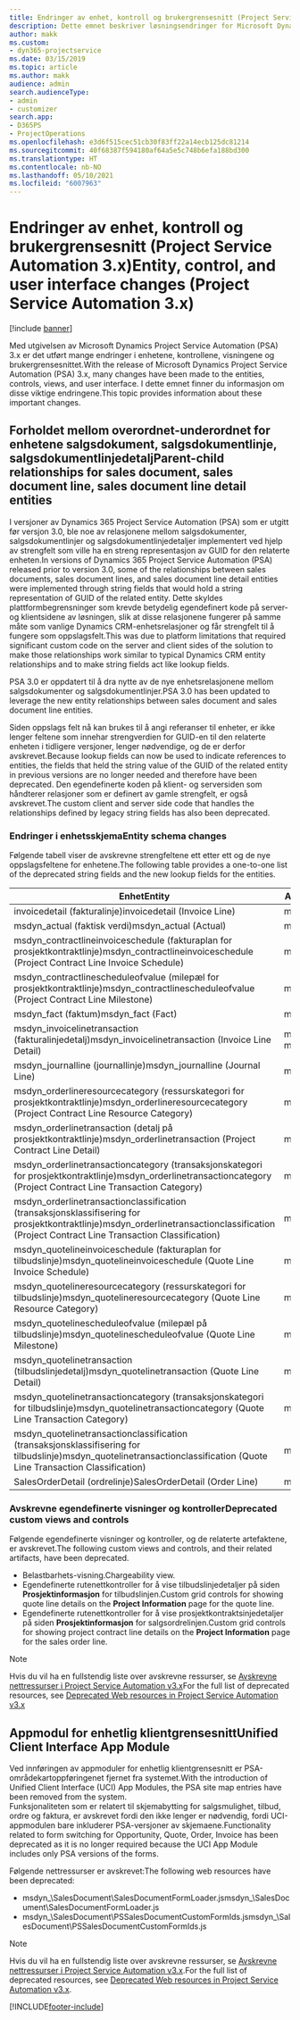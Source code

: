 ```yaml
---
title: Endringer av enhet, kontroll og brukergrensesnitt (Project Service Automation 3.x)
description: Dette emnet beskriver løsningsendringer for Microsoft Dynamics Project Service Automation 3.x.
author: makk
ms.custom:
- dyn365-projectservice
ms.date: 03/15/2019
ms.topic: article
ms.author: makk
audience: admin
search.audienceType:
- admin
- customizer
search.app:
- D365PS
- ProjectOperations
ms.openlocfilehash: e3d6f515cec51cb30f83ff22a14ecb125dc81214
ms.sourcegitcommit: 40f68387f594180af64a5e5c748b6efa188bd300
ms.translationtype: HT
ms.contentlocale: nb-NO
ms.lasthandoff: 05/10/2021
ms.locfileid: "6007963"
---
```

# <a name="entity-control-and-user-interface-changes-project-service-automation-3x"></a><span data-ttu-id="4f9d2-103">Endringer av enhet, kontroll og brukergrensesnitt (Project Service Automation 3.x)</span><span class="sxs-lookup"><span data-stu-id="4f9d2-103">Entity, control, and user interface changes (Project Service Automation 3.x)</span></span>

[!include [banner](../../includes/psa-now-project-operations.md)]


<span data-ttu-id="4f9d2-104">Med utgivelsen av Microsoft Dynamics Project Service Automation (PSA) 3.x er det utført mange endringer i enhetene, kontrollene, visningene og brukergrensesnittet.</span><span class="sxs-lookup"><span data-stu-id="4f9d2-104">With the release of Microsoft Dynamics Project Service Automation (PSA) 3.x, many changes have been made to the entities, controls, views, and user interface.</span></span> <span data-ttu-id="4f9d2-105">I dette emnet finner du informasjon om disse viktige endringene.</span><span class="sxs-lookup"><span data-stu-id="4f9d2-105">This topic provides information about these important changes.</span></span>

## <a name="parent-child-relationships-for-sales-document-sales-document-line-sales-document-line-detail-entities"></a><span data-ttu-id="4f9d2-106">Forholdet mellom overordnet-underordnet for enhetene salgsdokument, salgsdokumentlinje, salgsdokumentlinjedetalj</span><span class="sxs-lookup"><span data-stu-id="4f9d2-106">Parent-child relationships for sales document, sales document line, sales document line detail entities</span></span>
<span data-ttu-id="4f9d2-107">I versjoner av Dynamics 365 Project Service Automation (PSA) som er utgitt før versjon 3.0, ble noe av relasjonene mellom salgsdokumenter, salgsdokumentlinjer og salgsdokumentlinjedetaljer implementert ved hjelp av strengfelt som ville ha en streng representasjon av GUID for den relaterte enheten.</span><span class="sxs-lookup"><span data-stu-id="4f9d2-107">In versions of Dynamics 365 Project Service Automation (PSA) released prior to version 3.0, some of the relationships between sales documents, sales document lines, and sales document line detail entities were implemented through string fields that would hold a string representation of GUID of the related entity.</span></span> <span data-ttu-id="4f9d2-108">Dette skyldes plattformbegrensninger som krevde betydelig egendefinert kode på server- og klientsidene av løsningen, slik at disse relasjonene fungerer på samme måte som vanlige Dynamics CRM-enhetsrelasjoner og får strengfelt til å fungere som oppslagsfelt.</span><span class="sxs-lookup"><span data-stu-id="4f9d2-108">This was due to platform limitations that required significant custom code on the server and client sides of the solution to make those relationships work similar to typical Dynamics CRM entity relationships and to make string fields act like lookup fields.</span></span>

<span data-ttu-id="4f9d2-109">PSA 3.0 er oppdatert til å dra nytte av de nye enhetsrelasjonene mellom salgsdokumenter og salgsdokumentlinjer.</span><span class="sxs-lookup"><span data-stu-id="4f9d2-109">PSA 3.0 has been updated to leverage the new entity relationships between sales document and sales document line entities.</span></span>

<span data-ttu-id="4f9d2-110">Siden oppslags felt nå kan brukes til å angi referanser til enheter, er ikke lenger feltene som innehar strengverdien for GUID-en til den relaterte enheten i tidligere versjoner, lenger nødvendige, og de er derfor avskrevet.</span><span class="sxs-lookup"><span data-stu-id="4f9d2-110">Because lookup fields can now be used to indicate references to entities, the fields that held the string value of the GUID of the related entity in previous versions are no longer needed and therefore have been deprecated.</span></span> <span data-ttu-id="4f9d2-111">Den egendefinerte koden på klient- og serversiden som håndterer relasjoner som er definert av gamle strengfelt, er også avskrevet.</span><span class="sxs-lookup"><span data-stu-id="4f9d2-111">The custom client and server side code that handles the relationships defined by legacy string fields has also been deprecated.</span></span>

### <a name="entity-schema-changes"></a><span data-ttu-id="4f9d2-112">Endringer i enhetsskjema</span><span class="sxs-lookup"><span data-stu-id="4f9d2-112">Entity schema changes</span></span>
<span data-ttu-id="4f9d2-113">Følgende tabell viser de avskrevne strengfeltene ett etter ett og de nye oppslagsfeltene for enhetene.</span><span class="sxs-lookup"><span data-stu-id="4f9d2-113">The following table provides a one-to-one list of the deprecated string fields and the new lookup fields for the entities.</span></span> 

 <span data-ttu-id="4f9d2-114">Enhet</span><span class="sxs-lookup"><span data-stu-id="4f9d2-114">Entity</span></span> |   <span data-ttu-id="4f9d2-115">Avskrevet felt (streng)</span><span class="sxs-lookup"><span data-stu-id="4f9d2-115">Deprecated field (String)</span></span> | <span data-ttu-id="4f9d2-116">Nytt felt (oppslag)</span><span class="sxs-lookup"><span data-stu-id="4f9d2-116">New field (Lookup)</span></span>
--- | --- | ---
<span data-ttu-id="4f9d2-117">invoicedetail (fakturalinje)</span><span class="sxs-lookup"><span data-stu-id="4f9d2-117">invoicedetail (Invoice Line)</span></span> |  <span data-ttu-id="4f9d2-118">msdyn_contractline</span><span class="sxs-lookup"><span data-stu-id="4f9d2-118">msdyn_contractline</span></span> |    <span data-ttu-id="4f9d2-119">msdyn_contractlineid</span><span class="sxs-lookup"><span data-stu-id="4f9d2-119">msdyn_contractlineid</span></span>
<span data-ttu-id="4f9d2-120">msdyn_actual (faktisk verdi)</span><span class="sxs-lookup"><span data-stu-id="4f9d2-120">msdyn_actual (Actual)</span></span> | <span data-ttu-id="4f9d2-121">msdyn_salescontractline</span><span class="sxs-lookup"><span data-stu-id="4f9d2-121">msdyn_salescontractline</span></span> |   <span data-ttu-id="4f9d2-122">msdyn_salescontractlineid</span><span class="sxs-lookup"><span data-stu-id="4f9d2-122">msdyn_salescontractlineid</span></span>
<span data-ttu-id="4f9d2-123">msdyn_contractlineinvoiceschedule (fakturaplan for prosjektkontraktlinje)</span><span class="sxs-lookup"><span data-stu-id="4f9d2-123">msdyn_contractlineinvoiceschedule (Project Contract Line Invoice Schedule)</span></span> |    <span data-ttu-id="4f9d2-124">msdyn_contractline</span><span class="sxs-lookup"><span data-stu-id="4f9d2-124">msdyn_contractline</span></span> |    <span data-ttu-id="4f9d2-125">msdyn_contractlineid</span><span class="sxs-lookup"><span data-stu-id="4f9d2-125">msdyn_contractlineid</span></span>
<span data-ttu-id="4f9d2-126">msdyn_contractlinescheduleofvalue (milepæl for prosjektkontraktlinje)</span><span class="sxs-lookup"><span data-stu-id="4f9d2-126">msdyn_contractlinescheduleofvalue (Project Contract Line Milestone)</span></span> |   <span data-ttu-id="4f9d2-127">msdyn_contractline</span><span class="sxs-lookup"><span data-stu-id="4f9d2-127">msdyn_contractline</span></span> |    <span data-ttu-id="4f9d2-128">msdyn_contractlineid</span><span class="sxs-lookup"><span data-stu-id="4f9d2-128">msdyn_contractlineid</span></span>
<span data-ttu-id="4f9d2-129">msdyn_fact (faktum)</span><span class="sxs-lookup"><span data-stu-id="4f9d2-129">msdyn_fact (Fact)</span></span> | <span data-ttu-id="4f9d2-130">msdyn_salescontractline</span><span class="sxs-lookup"><span data-stu-id="4f9d2-130">msdyn_salescontractline</span></span> |   <span data-ttu-id="4f9d2-131">msdyn_salescontractlineid</span><span class="sxs-lookup"><span data-stu-id="4f9d2-131">msdyn_salescontractlineid</span></span>
<span data-ttu-id="4f9d2-132">msdyn_invoicelinetransaction (fakturalinjedetalj)</span><span class="sxs-lookup"><span data-stu-id="4f9d2-132">msdyn_invoicelinetransaction (Invoice Line Detail)</span></span> | <span data-ttu-id="4f9d2-133">msdyn_invoiceline</span><span class="sxs-lookup"><span data-stu-id="4f9d2-133">msdyn_invoiceline</span></span> <br> <span data-ttu-id="4f9d2-134">msdyn_salescontractline</span><span class="sxs-lookup"><span data-stu-id="4f9d2-134">msdyn_salescontractline</span></span> | <span data-ttu-id="4f9d2-135">msdyn_invoicelineid</span><span class="sxs-lookup"><span data-stu-id="4f9d2-135">msdyn_invoicelineid</span></span> <br> <span data-ttu-id="4f9d2-136">msdyn_salescontractlineid</span><span class="sxs-lookup"><span data-stu-id="4f9d2-136">msdyn_salescontractlineid</span></span>
<span data-ttu-id="4f9d2-137">msdyn_journalline (journallinje)</span><span class="sxs-lookup"><span data-stu-id="4f9d2-137">msdyn_journalline (Journal Line)</span></span> |  <span data-ttu-id="4f9d2-138">msdyn_salescontractline</span><span class="sxs-lookup"><span data-stu-id="4f9d2-138">msdyn_salescontractline</span></span> |   <span data-ttu-id="4f9d2-139">msdyn_salescontractlineid</span><span class="sxs-lookup"><span data-stu-id="4f9d2-139">msdyn_salescontractlineid</span></span>
<span data-ttu-id="4f9d2-140">msdyn_orderlineresourcecategory (ressurskategori for prosjektkontraktlinje)</span><span class="sxs-lookup"><span data-stu-id="4f9d2-140">msdyn_orderlineresourcecategory (Project Contract Line Resource Category)</span></span> | <span data-ttu-id="4f9d2-141">msdyn_salescontractline</span><span class="sxs-lookup"><span data-stu-id="4f9d2-141">msdyn_salescontractline</span></span> |   <span data-ttu-id="4f9d2-142">msdyn_contractlineid</span><span class="sxs-lookup"><span data-stu-id="4f9d2-142">msdyn_contractlineid</span></span>
<span data-ttu-id="4f9d2-143">msdyn_orderlinetransaction (detalj på prosjektkontraktlinje)</span><span class="sxs-lookup"><span data-stu-id="4f9d2-143">msdyn_orderlinetransaction (Project Contract Line Detail)</span></span> | <span data-ttu-id="4f9d2-144">msdyn_salescontractline</span><span class="sxs-lookup"><span data-stu-id="4f9d2-144">msdyn_salescontractline</span></span> |   <span data-ttu-id="4f9d2-145">msdyn_salescontractlineid</span><span class="sxs-lookup"><span data-stu-id="4f9d2-145">msdyn_salescontractlineid</span></span>
<span data-ttu-id="4f9d2-146">msdyn_orderlinetransactioncategory (transaksjonskategori for prosjektkontraktlinje)</span><span class="sxs-lookup"><span data-stu-id="4f9d2-146">msdyn_orderlinetransactioncategory (Project Contract Line Transaction Category)</span></span> |   <span data-ttu-id="4f9d2-147">msdyn_contractline</span><span class="sxs-lookup"><span data-stu-id="4f9d2-147">msdyn_contractline</span></span> |    <span data-ttu-id="4f9d2-148">msdyn_contractlineid</span><span class="sxs-lookup"><span data-stu-id="4f9d2-148">msdyn_contractlineid</span></span>
<span data-ttu-id="4f9d2-149">msdyn_orderlinetransactionclassification (transaksjonsklassifisering for prosjektkontraktlinje)</span><span class="sxs-lookup"><span data-stu-id="4f9d2-149">msdyn_orderlinetransactionclassification (Project Contract Line Transaction Classification)</span></span> |   <span data-ttu-id="4f9d2-150">msdyn_contractline</span><span class="sxs-lookup"><span data-stu-id="4f9d2-150">msdyn_contractline</span></span> |    <span data-ttu-id="4f9d2-151">msdyn_contractlineid</span><span class="sxs-lookup"><span data-stu-id="4f9d2-151">msdyn_contractlineid</span></span>
<span data-ttu-id="4f9d2-152">msdyn_quotelineinvoiceschedule (fakturaplan for tilbudslinje)</span><span class="sxs-lookup"><span data-stu-id="4f9d2-152">msdyn_quotelineinvoiceschedule (Quote Line Invoice Schedule)</span></span> |  <span data-ttu-id="4f9d2-153">msdyn_quoteline</span><span class="sxs-lookup"><span data-stu-id="4f9d2-153">msdyn_quoteline</span></span> |   <span data-ttu-id="4f9d2-154">msdyn_quotelineid</span><span class="sxs-lookup"><span data-stu-id="4f9d2-154">msdyn_quotelineid</span></span>
<span data-ttu-id="4f9d2-155">msdyn_quotelineresourcecategory (ressurskategori for tilbudslinje)</span><span class="sxs-lookup"><span data-stu-id="4f9d2-155">msdyn_quotelineresourcecategory (Quote Line Resource Category)</span></span> |    <span data-ttu-id="4f9d2-156">msdyn_quoteline</span><span class="sxs-lookup"><span data-stu-id="4f9d2-156">msdyn_quoteline</span></span> |   <span data-ttu-id="4f9d2-157">msdyn_quotelineid</span><span class="sxs-lookup"><span data-stu-id="4f9d2-157">msdyn_quotelineid</span></span>
<span data-ttu-id="4f9d2-158">msdyn_quotelinescheduleofvalue (milepæl på tilbudslinje)</span><span class="sxs-lookup"><span data-stu-id="4f9d2-158">msdyn_quotelinescheduleofvalue (Quote Line Milestone)</span></span> | <span data-ttu-id="4f9d2-159">msdyn_quoteline</span><span class="sxs-lookup"><span data-stu-id="4f9d2-159">msdyn_quoteline</span></span> |   <span data-ttu-id="4f9d2-160">msdyn_quotelineid</span><span class="sxs-lookup"><span data-stu-id="4f9d2-160">msdyn_quotelineid</span></span>
<span data-ttu-id="4f9d2-161">msdyn_quotelinetransaction (tilbudslinjedetalj)</span><span class="sxs-lookup"><span data-stu-id="4f9d2-161">msdyn_quotelinetransaction (Quote Line Detail)</span></span> |    <span data-ttu-id="4f9d2-162">msdyn_quoteline</span><span class="sxs-lookup"><span data-stu-id="4f9d2-162">msdyn_quoteline</span></span> |   <span data-ttu-id="4f9d2-163">msdyn_quotelineid</span><span class="sxs-lookup"><span data-stu-id="4f9d2-163">msdyn_quotelineid</span></span>
<span data-ttu-id="4f9d2-164">msdyn_quotelinetransactioncategory (transaksjonskategori for tilbudslinje)</span><span class="sxs-lookup"><span data-stu-id="4f9d2-164">msdyn_quotelinetransactioncategory (Quote Line Transaction Category)</span></span> |  <span data-ttu-id="4f9d2-165">msdyn_quoteline</span><span class="sxs-lookup"><span data-stu-id="4f9d2-165">msdyn_quoteline</span></span> |   <span data-ttu-id="4f9d2-166">msdyn_quotelineid</span><span class="sxs-lookup"><span data-stu-id="4f9d2-166">msdyn_quotelineid</span></span>
<span data-ttu-id="4f9d2-167">msdyn_quotelinetransactionclassification (transaksjonsklassifisering for tilbudslinje)</span><span class="sxs-lookup"><span data-stu-id="4f9d2-167">msdyn_quotelinetransactionclassification (Quote Line Transaction Classification)</span></span> |  <span data-ttu-id="4f9d2-168">msdyn_quoteline</span><span class="sxs-lookup"><span data-stu-id="4f9d2-168">msdyn_quoteline</span></span> |   <span data-ttu-id="4f9d2-169">msdyn_quotelineid</span><span class="sxs-lookup"><span data-stu-id="4f9d2-169">msdyn_quotelineid</span></span>
<span data-ttu-id="4f9d2-170">SalesOrderDetail (ordrelinje)</span><span class="sxs-lookup"><span data-stu-id="4f9d2-170">SalesOrderDetail (Order Line)</span></span> | <span data-ttu-id="4f9d2-171">msdyn_quotelineid</span><span class="sxs-lookup"><span data-stu-id="4f9d2-171">msdyn_quotelineid</span></span> | <span data-ttu-id="4f9d2-172">msdyn_quoteline</span><span class="sxs-lookup"><span data-stu-id="4f9d2-172">msdyn_quoteline</span></span> 

### <a name="deprecated-custom-views-and-controls"></a><span data-ttu-id="4f9d2-173">Avskrevne egendefinerte visninger og kontroller</span><span class="sxs-lookup"><span data-stu-id="4f9d2-173">Deprecated custom views and controls</span></span>
<span data-ttu-id="4f9d2-174">Følgende egendefinerte visninger og kontroller, og de relaterte artefaktene, er avskrevet.</span><span class="sxs-lookup"><span data-stu-id="4f9d2-174">The following custom views and controls, and their related artifacts, have been deprecated.</span></span>

- <span data-ttu-id="4f9d2-175">Belastbarhets-visning.</span><span class="sxs-lookup"><span data-stu-id="4f9d2-175">Chargeability view.</span></span>
- <span data-ttu-id="4f9d2-176">Egendefinerte rutenettkontroller for å vise tilbudslinjedetaljer på siden **Prosjektinformasjon** for tilbudslinjen.</span><span class="sxs-lookup"><span data-stu-id="4f9d2-176">Custom grid controls for showing quote line details on the **Project Information** page for the quote line.</span></span>
- <span data-ttu-id="4f9d2-177">Egendefinerte rutenettkontroller for å vise prosjektkontraktsinjedetaljer på siden **Prosjektinformasjon** for salgsordrelinjen.</span><span class="sxs-lookup"><span data-stu-id="4f9d2-177">Custom grid controls for showing project contract line details on the **Project Information** page for the sales order line.</span></span>

> [!NOTE]
> <span data-ttu-id="4f9d2-178">Hvis du vil ha en fullstendig liste over avskrevne ressurser, se [Avskrevne nettressurser i Project Service Automation v3.x](../developer-guides/web-resources-deprecated-v3.x.md)</span><span class="sxs-lookup"><span data-stu-id="4f9d2-178">For the full list of deprecated resources, see [Deprecated Web resources in Project Service Automation v3.x](../developer-guides/web-resources-deprecated-v3.x.md)</span></span>

## <a name="unified-client-interface-app-module"></a><span data-ttu-id="4f9d2-179">Appmodul for enhetlig klientgrensesnitt</span><span class="sxs-lookup"><span data-stu-id="4f9d2-179">Unified Client Interface App Module</span></span>
<span data-ttu-id="4f9d2-180">Ved innføringen av appmoduler for enhetlig klientgrensesnitt er PSA-områdekartoppføringenet fjernet fra systemet.</span><span class="sxs-lookup"><span data-stu-id="4f9d2-180">With the introduction of Unified Client Interface (UCI) App Modules, the PSA site map entries have been removed from the system.</span></span>  
<span data-ttu-id="4f9d2-181">Funksjonaliteten som er relatert til skjemabytting for salgsmulighet, tilbud, ordre og faktura, er avskrevet fordi den ikke lenger er nødvendig, fordi UCI-appmodulen bare inkluderer PSA-versjoner av skjemaene.</span><span class="sxs-lookup"><span data-stu-id="4f9d2-181">Functionality related to form switching for Opportunity, Quote, Order, Invoice has been deprecated as it is no longer required because the UCI App Module includes only PSA versions of the forms.</span></span>  

<span data-ttu-id="4f9d2-182">Følgende nettressurser er avskrevet:</span><span class="sxs-lookup"><span data-stu-id="4f9d2-182">The following web resources have been deprecated:</span></span>

- <span data-ttu-id="4f9d2-183">msdyn_\SalesDocument\SalesDocumentFormLoader.js</span><span class="sxs-lookup"><span data-stu-id="4f9d2-183">msdyn_\SalesDocument\SalesDocumentFormLoader.js</span></span>
- <span data-ttu-id="4f9d2-184">msdyn_\SalesDocument\PSSalesDocumentCustomFormIds.js</span><span class="sxs-lookup"><span data-stu-id="4f9d2-184">msdyn_\SalesDocument\PSSalesDocumentCustomFormIds.js</span></span>

> [!NOTE]
> <span data-ttu-id="4f9d2-185">Hvis du vil ha en fullstendig liste over avskrevne ressurser, se [Avskrevne nettressurser i Project Service Automation v3.x](../developer-guides/web-resources-deprecated-v3.x.md).</span><span class="sxs-lookup"><span data-stu-id="4f9d2-185">For the full list of deprecated resources, see [Deprecated Web resources in Project Service Automation v3.x](../developer-guides/web-resources-deprecated-v3.x.md).</span></span>




[!INCLUDE[footer-include](../../includes/footer-banner.md)]